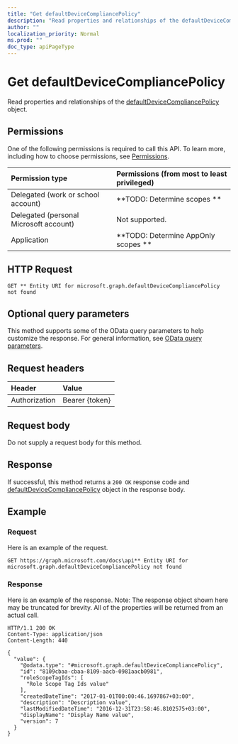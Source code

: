 ```yaml
---
title: "Get defaultDeviceCompliancePolicy"
description: "Read properties and relationships of the defaultDeviceCompliancePolicy object."
author: ""
localization_priority: Normal
ms.prod: ""
doc_type: apiPageType
---
```


# Get defaultDeviceCompliancePolicy

Read properties and relationships of the [defaultDeviceCompliancePolicy](../resources/defaultdevicecompliancepolicy.md) object.

## Permissions
One of the following permissions is required to call this API. To learn more, including how to choose permissions, see [Permissions](/concepts/permissions-reference.md).

|Permission type|Permissions (from most to least privileged)|
|:---|:---|
|Delegated (work or school account)|**TODO: Determine scopes **|
|Delegated (personal Microsoft account)|Not supported.|
|Application|**TODO: Determine AppOnly scopes **|

## HTTP Request
<!-- {
  "blockType": "ignored"
}
-->
``` http
GET ** Entity URI for microsoft.graph.defaultDeviceCompliancePolicy not found
```

## Optional query parameters
This method supports some of the OData query parameters to help customize the response. For general information, see [OData query parameters](/graph/query-parameters).

## Request headers
|Header|Value|
|:---|:---|
|Authorization|Bearer {token}|

## Request body
Do not supply a request body for this method.

## Response
If successful, this method returns a `200 OK` response code and [defaultDeviceCompliancePolicy](../resources/defaultdevicecompliancepolicy.md) object in the response body.

## Example

### Request
Here is an example of the request.
<!-- {
  "blockType": "request",
  "name": "get_defaultdevicecompliancepolicy"
}
-->
``` http
GET https://graph.microsoft.com/docs\api** Entity URI for microsoft.graph.defaultDeviceCompliancePolicy not found
```

### Response
Here is an example of the response. Note: The response object shown here may be truncated for brevity. All of the properties will be returned from an actual call.
<!-- {
  "blockType": "response",
  "truncated": true,
  "@odata.type": "microsoft.graph.defaultDeviceCompliancePolicy"
}
-->
``` http
HTTP/1.1 200 OK
Content-Type: application/json
Content-Length: 440

{
  "value": {
    "@odata.type": "#microsoft.graph.defaultDeviceCompliancePolicy",
    "id": "8109cbaa-cbaa-8109-aacb-0981aacb0981",
    "roleScopeTagIds": [
      "Role Scope Tag Ids value"
    ],
    "createdDateTime": "2017-01-01T00:00:46.1697867+03:00",
    "description": "Description value",
    "lastModifiedDateTime": "2016-12-31T23:58:46.8102575+03:00",
    "displayName": "Display Name value",
    "version": 7
  }
}
```

